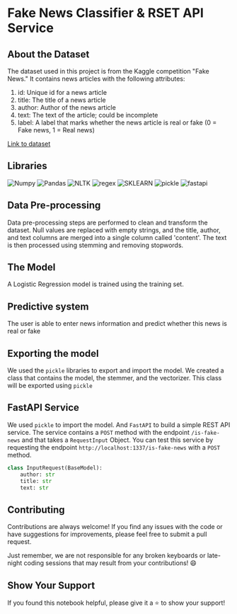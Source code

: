 # Fake News Classifier & RSET API Service

## About the Dataset
The dataset used in this project is from the Kaggle competition "Fake News." It contains news articles with the following attributes:
1. id: Unique id for a news article
2. title: The title of a news article
3. author: Author of the news article
4. text: The text of the article; could be incomplete
5. label: A label that marks whether the news article is real or fake (0 = Fake news, 1 = Real news)

[Link to dataset](https://www.kaggle.com/c/fake-news/data?select=train.csv)

## Libraries
  ![Numpy](https://img.shields.io/badge/Numpy-007396?style=for-the-badge&logo=numpy&logoColor=white)
  ![Pandas](https://img.shields.io/badge/Pandas-007396?style=for-the-badge&logo=pandas&logoColor=white)
  ![NLTK](https://img.shields.io/badge/NLTK-Natural%20Language%20Toolkit-%23ED8B00.svg?style=for-the-badge&logo=java&logoColor=white)
  ![regex](https://img.shields.io/badge/RE-RegEx-%23ED8B00.svg?style=for-the-badge&logo=java&logoColor=white)
  ![SKLEARN](https://img.shields.io/badge/sklearn-007396?style=for-the-badge&logo=scikit-learn&logoColor=white)
  ![pickle](https://img.shields.io/badge/pickle-007396?style=for-the-badge&logo=pickle&logoColor=white)
  ![fastapi](https://img.shields.io/badge/Fast%20API-007396?style=for-the-badge&logo=fastapi&logoColor=white)


## Data Pre-processing
Data pre-processing steps are performed to clean and transform the dataset. Null values are replaced with empty strings, and the title, author, and text columns are merged into a single column called 'content'. The text is then processed using stemming and removing stopwords.

## The Model 
A Logistic Regression model is trained using the training set.

## Predictive system
The user is able to enter news information and predict whether this news is real or fake

## Exporting the model
We used the `pickle` libraries to export and import the model. We created a class that contains the model, the stemmer, and the vectorizer. This class will be exported using `pickle`

## FastAPI Service
We used `pickle` to import the model. And `FastAPI` to build a simple REST API service. The service contains a `POST` method with the endpoint `/is-fake-news` and that takes a `RequestInput` Object. You can test this service by requesting the endpoint `http://localhost:1337/is-fake-news` with a `POST` method. 
```python
class InputRequest(BaseModel):
	author: str
	title: str
	text: str
```

## Contributing
Contributions are always welcome! If you find any issues with the code or have suggestions for improvements, please feel free to submit a pull request.

Just remember, we are not responsible for any broken keyboards or late-night coding sessions that may result from your contributions! 😄

## Show Your Support
If you found this notebook helpful, please give it a ⭐️ to show your support!
